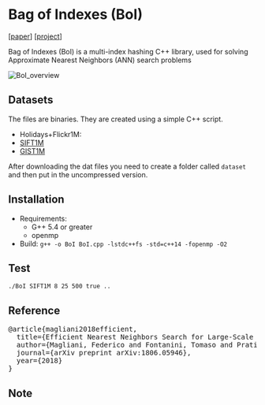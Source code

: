 # Bag of Indexes (BoI)

[[paper](https://arxiv.org/abs/1806.05946)] [[project](http://implab.ce.unipr.it/?page_id=787)]

Bag of Indexes (BoI) is a multi-index hashing C++ library, used for solving Approximate Nearest Neighbors (ANN) search problems

![BoI_overview](http://implab.ce.unipr.it/wp-content/uploads/2018/06/BoI.png)

## Datasets
The files are binaries. They are created using a simple C++ script.
- Holidays+Flickr1M:
- [SIFT1M](https://drive.google.com/open?id=1w7doJHujhINbR6HXF73_H-udlxL5btiI)
- [GIST1M](https://drive.google.com/open?id=13gnQlNUCdSIdnpZYDr3MUMp4vHQiyo4L) 

After downloading the dat files you need to create a folder called `dataset ` and then put in the uncompressed version.

## Installation
* Requirements:
  * G++ 5.4 or greater
  * openmp
* Build:
` g++ -o BoI BoI.cpp -lstdc++fs -std=c++14 -fopenmp -O2 `

## Test
` ./BoI SIFT1M 8 25 500 true .. `

## Reference

<pre>@article{magliani2018efficient,
  title={Efficient Nearest Neighbors Search for Large-Scale Landmark Recognition},
  author={Magliani, Federico and Fontanini, Tomaso and Prati, Andrea},
  journal={arXiv preprint arXiv:1806.05946},
  year={2018}
}</pre>

## Note

